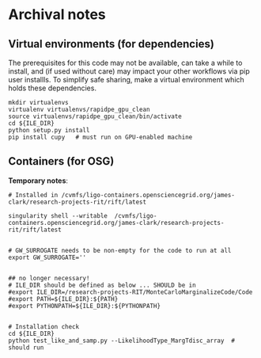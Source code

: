 



# Archival notes

## Virtual environments (for dependencies)
The prerequisites for this code may not be available, can take a while to install, and (if used without care) may impact your other workflows via pip user installls.
To simplify safe sharing, make a virtual environment which holds these dependencies.

```
mkdir virtualenvs
virtualenv virtualenvs/rapidpe_gpu_clean
source virtualenvs/rapidpe_gpu_clean/bin/activate
cd ${ILE_DIR}
python setup.py install 
pip install cupy   # must run on GPU-enabled machine
```

## Containers (for OSG)

**Temporary notes**: 

```
# Installed in /cvmfs/ligo-containers.opensciencegrid.org/james-clark/research-projects-rit/rift/latest

singularity shell --writable  /cvmfs/ligo-containers.opensciencegrid.org/james-clark/research-projects-rit/rift/latest


# GW_SURROGATE needs to be non-empty for the code to run at all
export GW_SURROGATE=''


## no longer necessary!
# ILE_DIR should be defined as below ... SHOULD be in 
#export ILE_DIR=/research-projects-RIT/MonteCarloMarginalizeCode/Code
#export PATH=${ILE_DIR}:${PATH}
#export PYTHONPATH=${ILE_DIR}:${PYTHONPATH}


# Installation check
cd ${ILE_DIR}
python test_like_and_samp.py --LikelihoodType_MargTdisc_array  # should run
```
